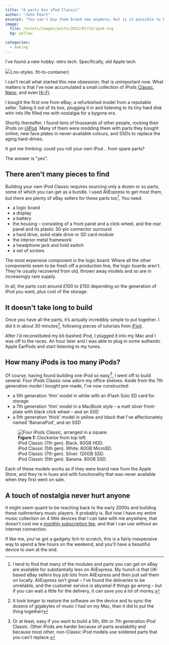 ```yaml
---
title: "A parts bin iPod Classic"
author: "John Peart"
excerpt: "You can't buy them brand new anymore; but is it possible to build an iPod Classic from the parts bin?"
image: 
  file: /assets/images/posts/2023/07/23/ipod.svg
  bg: yellow

categories:
  - making
---
```



I've found a new hobby: retro tech. Specifically, old Apple tech.

![](/assets/images/posts/2023/07/23/building-an-ipod-from-parts/ipod.svg){.no-styles .fit-to-container}

I can’t recall what started this new obsession; that is unimportant now. What matters is that I’ve now accumulated a small collection of iPods [Classic](https://en.wikipedia.org/wiki/IPod_Classic), [Nano](https://en.wikipedia.org/wiki/IPod_Nano), and even [Hi-Fi](https://en.m.wikipedia.org/wiki/IPod_Hi-Fi).

I bought the first one from eBay; a refurbished model from a reputable seller. Taking it out of its box, plugging it in and listening to its tiny hard disk whir into life filled me with nostalgia for a bygone era. 

Shortly thereafter, I found tens of thousands of other people, rocking their iPods on [r/iPod](https://www.reddit.com/r/ipod/). Many of them were modding them with parts they bought online; new face plates in never-available colours, and SSDs to replace the aging hard-drives.

It got me thinking: could you roll your own iPod... from spare parts? 

The answer is "yes".

## There aren't many pieces to find

Building your own iPod Classic requires sourcing only a dozen or so parts, some of which you can get as a bundle. I used AliExpress to get most them, but there are plenty of eBay sellers for these parts too[^aliexpress]. You need:

- a logic board
- a display
- a battery
- the housing – consisting of a front panel and a click wheel, and the rear panel and its plastic 30-pin connector surround
- a hard drive, solid-state drive or SD card module
- the interior metal framework
- a headphone jack and hold switch
- a set of screws

The most expensive component is the logic board. Where all the other components seem to be fresh off a production line, the logic boards aren't. They're usually recovered from old, thrown away models and so are in increasingly rare supply. 

In all, the parts cost around £100 to £150 depending on the generation of iPod you want, plus cost of the storage.

## It doesn't take long to build

Once you have all the parts, it’s actually incredibly simple to put together. I did it in about 30 minutes[^time], following pieces of  tutorials from [iFixit](https://www.ifixit.com/Device/iPod_Classic).

After I'd reconstituted my kit-bashed iPod, I plugged it into my Mac and I was off to the races. An hour later and I was able to plug in some authentic Apple EarPods and start listening to my tunes.

[^time]: It took longer to restore the software on the device and to sync the dozens of gigabytes of music I had on my Mac, than it did to put the thing together!

## How many iPods is too many iPods?

Of course, having found building one iPod so easy[^easy], I went off to build several. Four iPods Classic now adorn my office shelves. Aside from the 7th generation model I bought pre-made, I've now constructed:

[^easy]: Or at least, easy if you want to build a 5th, 6th or 7th generation iPod Classic. Other iPods are harder because of parts availability and because most other, non-Classic iPod models use soldered parts that you can't replace.

- a 5th generation 'thin' model in white with an iFlash Solo SD card for storage
- a 7th generation 'thin' model in a MacBook style – a matt silver front-plate with black click wheel – and an SSD
- a 5th generation 'thick' model in yellow and black that I've affectionately named 'BananaPod', and an SSD 

<figure>
  <img src="/assets/images/posts/2023/07/23/ipods-classic.jpg" alt="Four iPods Classic, arranged in a square.">
  <figcaption>
    <strong>Figure 1:</strong>
    Clockwise from top left:<br>
    iPod Classic (7th gen). Black. 80GB HDD.<br>
    iPod Classic (5th gen). White. 60GB MicroSD.<br>
    iPod Classic (7th gen). Silver. 120GB SSD.<br>
    iPod Classic (5th gen). Banana. 80GB SSD. 
  </figcaption>
</figure>

Each of these models works as if they were brand new from the Apple Store, and they're in hues and with functionality that was never available when they first went on sale.

## A touch of nostalgia never hurt anyone

It might seem quaint to be reaching back to the early 2000s and building these rudimentary music players. It probably is. But now I have my entire music collection on 4 little devices that I can take with me anywhere, that doesn't cost me a [monthly subscription fee](/2023/02/06/calculating-the-cost-of-subscriptions/), and that I can use without an internet connection.

If like me, you've got a gadgety itch to scratch, this is a fairly inexpensive way to spend a few hours on the weekend, and you'll have a beautiful device to own at the end.

[^aliexpress]: I tend to find that many of the modules and parts you can get on eBay are available for substantially less on AliExpress. My hunch is that UK-based eBay sellers buy job lots from AliExpress and then just sell them on locally. AliExpress isn't great – I've found the deliveries to be unreliable, and the customer service is abysmal if things go wrong – but if you can wait a little for the delivery, it can save you a lot of money.